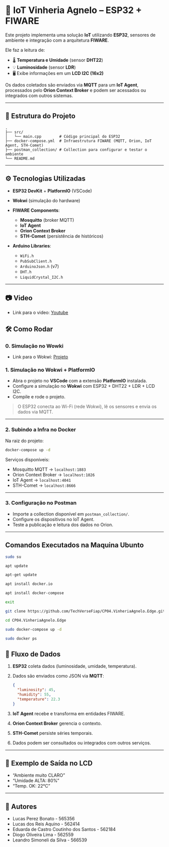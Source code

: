 # 📡 IoT Vinheria Agnelo – ESP32 + FIWARE

Este projeto implementa uma solução **IoT** utilizando **ESP32**, sensores de ambiente e integração com a arquitetura **FIWARE**.

Ele faz a leitura de:

* 🌡️ **Temperatura e Umidade** (sensor **DHT22**)
* 💡 **Luminosidade** (sensor **LDR**)
* 🖥️ Exibe informações em um **LCD I2C (16x2)**

Os dados coletados são enviados via **MQTT** para um **IoT Agent**, processados pelo **Orion Context Broker** e podem ser acessados ou integrados com outros sistemas.

---

## 📂 Estrutura do Projeto

```
.
├── src/
│   └── main.cpp        # Código principal do ESP32
├── docker-compose.yml  # Infraestrutura FIWARE (MQTT, Orion, IoT Agent, STH-Comet)
├── postman_collection/ # Collection para configurar e testar o ambiente
└── README.md
```

---

## ⚙️ Tecnologias Utilizadas

* **ESP32 DevKit** + **PlatformIO** (VSCode)
* **Wokwi** (simulação do hardware)
* **FIWARE Components**:

  * **Mosquitto** (broker MQTT)
  * **IoT Agent**
  * **Orion Context Broker**
  * **STH-Comet** (persistência de históricos)
* **Arduino Libraries**:

  * `WiFi.h`
  * `PubSubClient.h`
  * `ArduinoJson.h` (v7)
  * `DHT.h`
  * `LiquidCrystal_I2C.h`

---

## 📷 Video

- Link para o video: [Youtube](https://youtu.be/4gRtrn5P-eM)

## 🛠️ Como Rodar

### 0. Simulação no Wowki

* Link para o Wokwi: [Projeto](https://wokwi.com/projects/443110789461533697)

### 1. Simulação no Wokwi + PlatformIO

* Abra o projeto no **VSCode** com a extensão **PlatformIO** instalada.
* Configure a simulação no **Wokwi** com ESP32 + DHT22 + LDR + LCD I2C.
* Compile e rode o projeto.

> O ESP32 conecta ao Wi-Fi (rede Wokwi), lê os sensores e envia os dados via MQTT.

---

### 2. Subindo a Infra no Docker

Na raiz do projeto:

```bash
docker-compose up -d
```

Serviços disponíveis:

* Mosquitto MQTT → `localhost:1883`
* Orion Context Broker → `localhost:1026`
* IoT Agent → `localhost:4041`
* STH-Comet → `localhost:8666`

---

### 3. Configuração no Postman

* Importe a collection disponível em `postman_collection/`.
* Configure os dispositivos no IoT Agent.
* Teste a publicação e leitura dos dados no Orion.

---

## Comandos Executados na Maquina Ubunto

```bash
sudo su
```

```bash
apt update
```

```bash
apt-get update
```

```bash
apt install docker.io
```

```bash
apt install docker-compose
```

```bash
exit
```

```bash
git clone https://github.com/TechVerseFiap/CP04.VinheriaAgnelo.Edge.git
```

```bash
cd CP04.VinheriaAgnelo.Edge
```

```bash
sudo docker-compose up -d
```

```bash
sudo docker ps
```


## 📡 Fluxo de Dados

1. **ESP32** coleta dados (luminosidade, umidade, temperatura).
2. Dados são enviados como JSON via **MQTT**:

   ```json
   {
     "luminosity": 45,
     "humidity": 55,
     "temperature": 22.3
   }
   ```
3. **IoT Agent** recebe e transforma em entidades FIWARE.
4. **Orion Context Broker** gerencia o contexto.
5. **STH-Comet** persiste séries temporais.
6. Dados podem ser consultados ou integrados com outros serviços.

---

## 📸 Exemplo de Saída no LCD

* “Ambiente muito CLARO”
* “Umidade ALTA: 80%”
* “Temp. OK: 22°C”

---

## 👤 Autores

- Lucas Perez Bonato - 565356
- Lucas dos Reis Aquino - 562414
- Eduarda de Castro Coutinho dos Santos - 562184
- Diogo Oliveira Lima - 562559
- Leandro Simoneli da Silva - 566539

